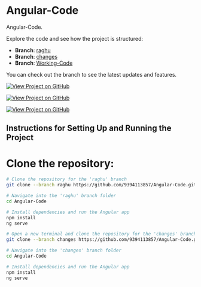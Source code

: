# Angular-Code

Angular-Code.

Explore the code and see how the project is structured: 

- **Branch**: [raghu](https://github.com/9394113857/Angular-Code/tree/raghu)
- **Branch**: [changes](https://github.com/9394113857/Angular-Code/tree/changes)
- **Branch**: [Working-Code](https://github.com/9394113857/Angular-Code/tree/Working-Code)

You can check out the branch to see the latest updates and features.

[![View Project on GitHub](https://img.shields.io/badge/Branch_raghu-blue?style=for-the-badge&logo=github)](https://github.com/9394113857/Angular-Code/tree/raghu)

[![View Project on GitHub](https://img.shields.io/badge/Branch_changes-blue?style=for-the-badge&logo=github)](https://github.com/9394113857/Angular-Code/tree/changes)

[![View Project on GitHub](https://img.shields.io/badge/Branch_changes-blue?style=for-the-badge&logo=github)](https://github.com/9394113857/Angular-Code/tree/changes)


## Instructions for Setting Up and Running the Project

# Clone the repository:
```bash
# Clone the repository for the 'raghu' branch
git clone --branch raghu https://github.com/9394113857/Angular-Code.git

# Navigate into the 'raghu' branch folder
cd Angular-Code

# Install dependencies and run the Angular app
npm install
ng serve

# Open a new terminal and clone the repository for the 'changes' branch
git clone --branch changes https://github.com/9394113857/Angular-Code.git

# Navigate into the 'changes' branch folder
cd Angular-Code

# Install dependencies and run the Angular app
npm install
ng serve

   
